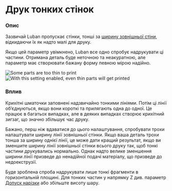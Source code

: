 Друк тонких стінок
====

### **Опис**

Зазвичай Luban пропускає стінки, тонші за [ширину зовнішньої стіни](../quality/wall_line_width_0.md), відкидаючи їх як надто малі для друку.

Якщо цей параметр увімкнено, Luban все одно спробує надрукувати ці частини. Отримана деталь буде неточною та неакуратною, але параметр має створювати бажану форму певною мірою надійно.

![Some parts are too thin to print](../images/fill_outline_gaps_disabled.png)
![With this setting enabled, even thin parts will get printed](../images/fill_outline_gaps_enabled.png)

### **Вплив**

Крихітні шматочки заповнені надзвичайно тонкими лініями. Потім ці лінії об’єднуються, якщо вони короткі та прилягають одна до одної. Це працює в багатьох випадках, але в деяких випадках створює крихітний зигзаг, що значно збільшує час друку.

Бажано, перш ніж вдаватися до цього налаштування, спробувати трохи налаштувати ширину лінії зовнішньої стінки. Якщо ваша деталь трохи тонша за ширину однієї лінії, це може дати кращий результат, якщо ви зменшите ширину лінії зовнішньої стінки всього друку так, щоб тонкі частини друкувались нормально. Однак надто велике зменшення ширини лінії призведе до ненадійної подачі матеріалу, що призведе до недоекструзії.

Буде зроблена спроба надрукувати лише тонкі фрагменти в горизонтальній площині. Для тонких частин у напрямку Z див. параметр [Допуск нарізки](../experimental/slicing_tolerance.md) або збільште висоту шару.
